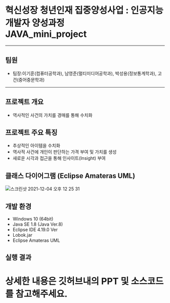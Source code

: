 # 혁신성장 청년인재 집중양성사업 : 인공지능 개발자 양성과정<br>JAVA_mini_project 
***
## 팀원
* 팀장:이기훈(컴퓨터공학과), 남영준(멀티미디어공학과), 박성용(정보통계학과), 고건(중어중문학과)
***
## 프로젝트 개요
- 역사적인 사건의 가치를 경매를 통해 수치화
## 프로젝트 주요 특징
- 추상적인 아이템을 수치화
- 역사적 사건에 개인이 판단하는 가격 부여 및 가치를 생성
- 새로운 시각과 접근을 통해 인사이트(Insight) 부여

## 클래스 다이어그램 (Eclipse Amateras UML)
![스크린샷 2021-12-04 오후 12 25 31](https://user-images.githubusercontent.com/53985471/144695282-68e6f2ac-938b-4bee-8b55-8b1ae51a4824.png)

## 개발 환경
- Windows 10 (64bit)
- Java SE 1.8 (Java Ver.8)
- Eclipse IDE 4.19.0 Ver
- Lobok.jar
- Eclipse Amateras UML

## 실행 결과


# 상세한 내용은 깃허브내의 PPT 및 소스코드를 참고해주세요.

